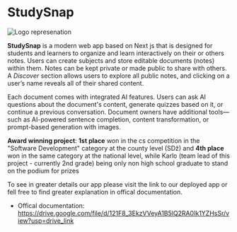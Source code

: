 # StudySnap

![Logo represenation](public/images/favicon-image.png)

**StudySnap** is a modern web app based on Next js that is designed for students and learners to organize and learn interactively on their or others notes. Users can create subjects and store editable documents (notes) within them. Notes can be kept private or made public to share with others. A _Discover_ section allows users to explore all public notes, and clicking on a user’s name reveals all of their shared content.

Each document comes with integrated AI features. Users can ask AI questions about the document's content, generate quizzes based on it, or continue a previous conversation. Document owners have additional tools—such as AI-powered sentence completion, content transformation, or prompt-based generation with images.

**Award winning project**: **1st place** won in the cs competition in the "Software Development" category at the county level (SDž) and **4th place** won in the same category at the national level, while Karlo (team lead of this project - currently 2nd grade) being only non high school graduate to stand on the podium for prizes

To see in greater details our app please visit the link to our deployed app or fell free to find greater explanation in offical documentation.

- Offical documentation: https://drive.google.com/file/d/121F8_3EkzVVeyA1B5lQ2RA0Ik1YZHsSr/view?usp=drive_link
